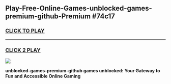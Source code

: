 
## Play-Free-Online-Games-unblocked-games-premium-github-Premium #74c17
<h3>
<a href="https://premium.freeplayer.one?title=unblocked-games-premium-github&ref=8M">CLICK TO PLAY</a></h3>
<hr>

<h3>
<a href="https://premium.freeplayer.one?title=unblocked-games-premium-github&ref=8M">CLICK 2 PLAY</a>
  
</h3>

<a href="https://premium.freeplayer.one?title=unblocked-games-premium-github&ref=8M"><img src="https://clearcache.store/games.png"></a>


**unblocked-games-premium-github games unblocked: Your Gateway to Fun and Accessible Online Gaming**
